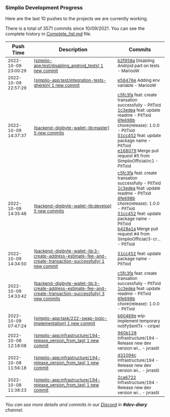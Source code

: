 
### Simplio Development Progress

Here are the last 10 pushes to the projects we are currently working.

There is a total of 3571 commits since 10/09/2021. You can see the complete history in
 [Complete_list.md](Complete_list.md) file.

| Push Time | Description | Commits |
| --- | --- | --- |
| <sub>2022-10-09 23:00:29</sub> | <sub>[[simplio-app:test/disabling\_android\_tests] 1 new commit](https://github.com/SimplioOfficial/simplio-app/commit/b2f958acb6e55db3624eb0b31d0cd5c72a5abc8c)</sub> | <sub>[b2f958a](https://github.com/SimplioOfficial/simplio-app/commit/b2f958acb6e55db3624eb0b31d0cd5c72a5abc8c) Disabling Andrpid part on tests - MariooW</sub> |
| <sub>2022-10-09 22:57:29</sub> | <sub>[[simplio-app:test/integration\-tests\-gherkin] 1 new commit](https://github.com/SimplioOfficial/simplio-app/commit/e56476e1891a4b50c3804f9db48e722241a97443)</sub> | <sub>[e56476e](https://github.com/SimplioOfficial/simplio-app/commit/e56476e1891a4b50c3804f9db48e722241a97443) Adding env variable - MariooW</sub> |
| <sub>2022-10-09 14:37:37</sub> | <sub>[[backend-digibyte-wallet-lib:master] 5 new commits](https://github.com/SimplioOfficial/backend-digibyte-wallet-lib/compare/38a7079212c9...e16807920679)</sub> | <sub>[c5fc3fa](https://github.com/SimplioOfficial/backend-digibyte-wallet-lib/commit/c5fc3fa84774cb8a097cdf67662d0753b2b6edc8) feat: create transation successfully - PitTxid<br>[1c3edea](https://github.com/SimplioOfficial/backend-digibyte-wallet-lib/commit/1c3edea5eb238857fbbc65e62b98bde5a954fb43) feat: update readme - PitTxid<br>[6fe698b](https://github.com/SimplioOfficial/backend-digibyte-wallet-lib/commit/6fe698b1a06524f637c93e64fe7f51b70371f10e) chore(release): 1.0.0 - PitTxid<br>[51cc452](https://github.com/SimplioOfficial/backend-digibyte-wallet-lib/commit/51cc45225b6a504e7ae8d0b2c19c9ca55c3e9968) feat: update package name - PitTxid<br>[e168079](https://github.com/SimplioOfficial/backend-digibyte-wallet-lib/commit/e16807920679ade3f61bb937b8c575bbd8602859) Merge pull request #5 from SimplioOfficial/rc1 - PitTxid</sub> |
| <sub>2022-10-09 14:35:48</sub> | <sub>[[backend-digibyte-wallet-lib:develop] 5 new commits](https://github.com/SimplioOfficial/backend-digibyte-wallet-lib/compare/38a7079212c9...b428a1aee9ba)</sub> | <sub>[c5fc3fa](https://github.com/SimplioOfficial/backend-digibyte-wallet-lib/commit/c5fc3fa84774cb8a097cdf67662d0753b2b6edc8) feat: create transation successfully - PitTxid<br>[1c3edea](https://github.com/SimplioOfficial/backend-digibyte-wallet-lib/commit/1c3edea5eb238857fbbc65e62b98bde5a954fb43) feat: update readme - PitTxid<br>[6fe698b](https://github.com/SimplioOfficial/backend-digibyte-wallet-lib/commit/6fe698b1a06524f637c93e64fe7f51b70371f10e) chore(release): 1.0.0 - PitTxid<br>[51cc452](https://github.com/SimplioOfficial/backend-digibyte-wallet-lib/commit/51cc45225b6a504e7ae8d0b2c19c9ca55c3e9968) feat: update package name - PitTxid<br>[b428a1a](https://github.com/SimplioOfficial/backend-digibyte-wallet-lib/commit/b428a1aee9ba10b0dad999ec1a9a070863a1b688) Merge pull request #4 from SimplioOfficial/3-cr... - PitTxid</sub> |
| <sub>2022-10-09 14:34:50</sub> | <sub>[[backend-digibyte-wallet-lib:3\-create\-address\-estimate\-fee\-and\-create\-transaction\-successfully] 1 new commit](https://github.com/SimplioOfficial/backend-digibyte-wallet-lib/commit/51cc45225b6a504e7ae8d0b2c19c9ca55c3e9968)</sub> | <sub>[51cc452](https://github.com/SimplioOfficial/backend-digibyte-wallet-lib/commit/51cc45225b6a504e7ae8d0b2c19c9ca55c3e9968) feat: update package name - PitTxid</sub> |
| <sub>2022-10-09 14:33:42</sub> | <sub>[[backend-digibyte-wallet-lib:3\-create\-address\-estimate\-fee\-and\-create\-transaction\-successfully] 3 new commits](https://github.com/SimplioOfficial/backend-digibyte-wallet-lib/compare/38a7079212c9...6fe698b1a065)</sub> | <sub>[c5fc3fa](https://github.com/SimplioOfficial/backend-digibyte-wallet-lib/commit/c5fc3fa84774cb8a097cdf67662d0753b2b6edc8) feat: create transation successfully - PitTxid<br>[1c3edea](https://github.com/SimplioOfficial/backend-digibyte-wallet-lib/commit/1c3edea5eb238857fbbc65e62b98bde5a954fb43) feat: update readme - PitTxid<br>[6fe698b](https://github.com/SimplioOfficial/backend-digibyte-wallet-lib/commit/6fe698b1a06524f637c93e64fe7f51b70371f10e) chore(release): 1.0.0 - PitTxid</sub> |
| <sub>2022-10-09 07:47:24</sub> | <sub>[[simplio-app:task/222\-swap\-logic\-implementation] 1 new commit](https://github.com/SimplioOfficial/simplio-app/commit/b60469eb140bd14aa296e97959dea5678b07c252)</sub> | <sub>[b60469e](https://github.com/SimplioOfficial/simplio-app/commit/b60469eb140bd14aa296e97959dea5678b07c252) wip: implement temporary notifySentTx - ciripel</sub> |
| <sub>2022-10-08 12:18:08</sub> | <sub>[[simplio-app:infrastructure/194\-release\_version\_from\_tag] 1 new commit](https://github.com/SimplioOfficial/simplio-app/commit/960b1281a920a910397068d0b7aa5105d1bd3a72)</sub> | <sub>[960b128](https://github.com/SimplioOfficial/simplio-app/commit/960b1281a920a910397068d0b7aa5105d1bd3a72) Infrastructure/194 - Release new dev version wi... - jvrastil</sub> |
| <sub>2022-10-08 11:56:18</sub> | <sub>[[simplio-app:infrastructure/194\-release\_version\_from\_tag] 1 new commit](https://github.com/SimplioOfficial/simplio-app/commit/d31094cd34bb9d1cee4308c08c7bf7f1db4d1ddc)</sub> | <sub>[d31094c](https://github.com/SimplioOfficial/simplio-app/commit/d31094cd34bb9d1cee4308c08c7bf7f1db4d1ddc) Infrastructure/194 - Release new dev version wi... - jvrastil</sub> |
| <sub>2022-10-08 11:38:23</sub> | <sub>[[simplio-app:infrastructure/194\-release\_version\_from\_tag] 1 new commit](https://github.com/SimplioOfficial/simplio-app/commit/2ca672253d5a7c487f8e13dad1bfb22a0019372b)</sub> | <sub>[2ca6722](https://github.com/SimplioOfficial/simplio-app/commit/2ca672253d5a7c487f8e13dad1bfb22a0019372b) Infrastructure/194 - Release new dev version wi... - jvrastil</sub> |

_You can see more details and commits in our [Discord](https://discord.gg/aKhjuwZmdP) in **#dev-diary** channel._
